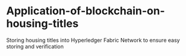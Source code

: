 # Application-of-blockchain-on-housing-titles
Storing housing titles into Hyperledger Fabric Network to ensure easy storing and verification
